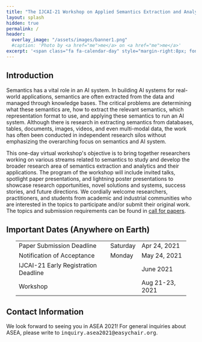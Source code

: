 ```yaml
---
title: "The IJCAI-21 Workshop on Applied Semantics Extraction and Analytics (ASEA)"
layout: splash
hidden: true
permalink: /
header:
  overlay_image: "/assets/images/banner1.png"
  #caption: 'Photo by <a href="me">me</a> on <a href="me">me</a>'
excerpt: '<span class="fa fa-calendar-day" style="margin-right:8px; font-size: 90%;"></span>August 21-23, 2021<br/><span class="fa fa-map-marker-alt" style="margin-right:8px; font-size: 90%;"></span>Virtual'
---
```


<h2>Introduction</h2>

Semantics has a vital role in an AI system. In building AI systems for real-world applications, semantics are often extracted from the data and managed through knowledge bases. The critical problems are determining what these semantics are, how to extract the relevant semantics, which representation format to use, and applying these semantics to run an AI system. Although there is research in extracting semantics from databases, tables, documents, images, videos, and even multi-modal data, the work has often been conducted in independent research silos without emphasizing the overarching focus on semantics and AI system.  

This one-day virtual workshop's objective is to bring together researchers working on various streams related to semantics to study and develop the broader research area of semantics extraction and analytics and their applications. The program of the workshop will include invited talks, spotlight paper presentations, and lightning poster presentations to showcase research opportunities, novel solutions and systems, success stories, and future directions. We cordially welcome researchers, practitioners, and students from academic and industrial communities who are interested in the topics to participate and/or submit their original work. The topics and submission requirements can be found in [call for papers](/ijcai-asea2021/call_for_papers).


<h2 id="dates">Important Dates (Anywhere on Earth)</h2>
<center>
<table style="width: 90%">
    <tbody>
        <tr>
            <td>Paper Submission Deadline</td>
            <td>Saturday</td>
            <td>Apr 24, 2021</td>
        </tr>
        <tr>
            <td>Notification of Acceptance</td>
            <td>Monday</td>
            <td>May 24, 2021</td>
        </tr>   
        <tr>
            <td>IJCAI-21 Early Registration Deadline</td>
            <td></td>
            <td>June 2021</td>
        </tr>             
        <tr>
            <td>Workshop</td>
            <td></td>
            <td>Aug 21-23, 2021</td>
        </tr>   
    </tbody>
</table>
</center>

<h2 id='contact'>Contact Information</h2>
We look forward to seeing you in ASEA 2021! For general inquiries about ASEA, please write to <kbd>inquiry.asea2021@easychair.org</kbd>.